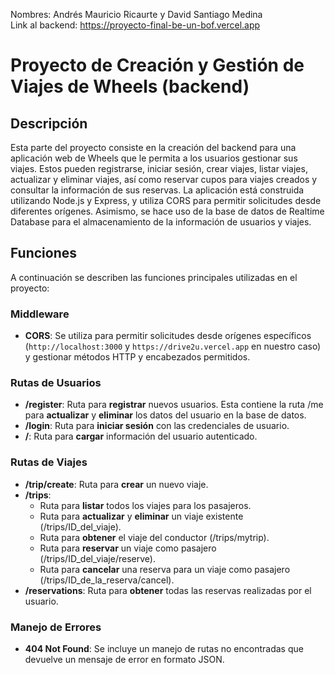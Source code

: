 Nombres: Andrés Mauricio Ricaurte y David Santiago Medina  
Link al backend: https://proyecto-final-be-un-bof.vercel.app

# Proyecto de Creación y Gestión de Viajes de Wheels (backend)

## Descripción

Esta parte del proyecto consiste en la creación del backend para una aplicación web de Wheels que le permita a los usuarios gestionar sus viajes. Estos pueden registrarse, iniciar sesión, crear viajes, listar viajes, actualizar y eliminar viajes, así como reservar cupos para viajes creados y consultar la información de sus reservas. La aplicación está construida utilizando Node.js y Express, y utiliza CORS para permitir solicitudes desde diferentes orígenes. Asimismo, se hace uso de la base de datos de Realtime Database para el almacenamiento de la información de usuarios y viajes.

## Funciones

A continuación se describen las funciones principales utilizadas en el proyecto:

### Middleware

- **CORS**: Se utiliza para permitir solicitudes desde orígenes específicos (`http://localhost:3000` y `https://drive2u.vercel.app` en nuestro caso) y gestionar métodos HTTP y encabezados permitidos.

### Rutas de Usuarios

- **/register**: Ruta para **registrar** nuevos usuarios. Esta contiene la ruta /me para **actualizar** y **eliminar** los datos del usuario en la base de datos.
- **/login**: Ruta para **iniciar sesión** con las credenciales de usuario.
- **/**: Ruta para **cargar** información del usuario autenticado.

### Rutas de Viajes

- **/trip/create**: Ruta para **crear** un nuevo viaje.
- **/trips**: 
  - Ruta para **listar** todos los viajes para los pasajeros.
  - Ruta para **actualizar** y **eliminar** un viaje existente (/trips/ID_del_viaje).
  - Ruta para **obtener** el viaje del conductor (/trips/mytrip).
  - Ruta para **reservar** un viaje como pasajero (/trips/ID_del_viaje/reserve).
  - Ruta para **cancelar** una reserva para un viaje como pasajero (/trips/ID_de_la_reserva/cancel).
- **/reservations**: Ruta para **obtener** todas las reservas realizadas por el usuario.

### Manejo de Errores

- **404 Not Found**: Se incluye un manejo de rutas no encontradas que devuelve un mensaje de error en formato JSON.
